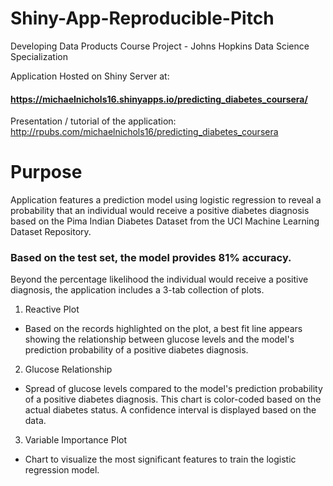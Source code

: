 # Shiny-App-Reproducible-Pitch
Developing Data Products Course Project - Johns Hopkins Data Science Specialization

Application Hosted on Shiny Server at: 
#### https://michaelnichols16.shinyapps.io/predicting_diabetes_coursera/

Presentation / tutorial of the application: http://rpubs.com/michaelnichols16/predicting_diabetes_coursera

# Purpose
Application features a prediction model using logistic regression to reveal a probability that an individual would receive a positive diabetes diagnosis based on the Pima Indian Diabetes Dataset from the UCI Machine Learning Dataset Repository.

### Based on the test set, the model provides 81% accuracy. 

Beyond the percentage likelihood the individual would receive a positive diagnosis, the application includes a 3-tab collection of plots. 
1. Reactive Plot
- Based on the records highlighted on the plot, a best fit line appears showing the relationship between glucose levels and the model's prediction probability of a positive diabetes diagnosis.
2. Glucose Relationship
- Spread of glucose levels compared to the model's prediction probability of a positive diabetes diagnosis. This chart is color-coded based on the actual diabetes status. A confidence interval is displayed based on the data.
3. Variable Importance Plot
- Chart to visualize the most significant features to train the logistic regression model.
